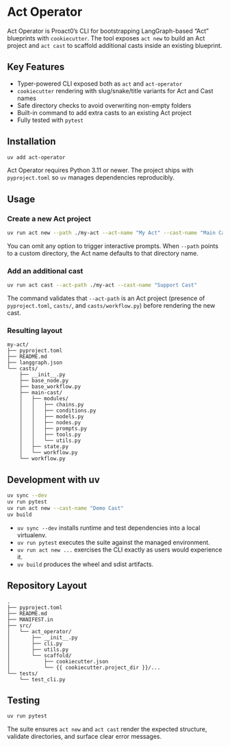 # Act Operator

Act Operator is Proact0’s CLI for bootstrapping LangGraph-based “Act” blueprints with `cookiecutter`. The tool exposes `act new` to build an Act project and `act cast` to scaffold additional casts inside an existing blueprint.

## Key Features

- Typer-powered CLI exposed both as `act` and `act-operator`
- `cookiecutter` rendering with slug/snake/title variants for Act and Cast names
- Safe directory checks to avoid overwriting non-empty folders
- Built-in command to add extra casts to an existing Act project
- Fully tested with `pytest`

## Installation

```bash
uv add act-operator
```

Act Operator requires Python 3.11 or newer. The project ships with `pyproject.toml` so `uv` manages dependencies reproducibly.

## Usage

### Create a new Act project

```bash
uv run act new --path ./my-act --act-name "My Act" --cast-name "Main Cast"
```

You can omit any option to trigger interactive prompts. When `--path` points to a custom directory, the Act name defaults to that directory name.

### Add an additional cast

```bash
uv run act cast --act-path ./my-act --cast-name "Support Cast"
```

The command validates that `--act-path` is an Act project (presence of `pyproject.toml`, `casts/`, and `casts/workflow.py`) before rendering the new cast.

### Resulting layout

```
my-act/
├── pyproject.toml
├── README.md
├── langgraph.json
└── casts/
    ├── __init__.py
    ├── base_node.py
    ├── base_workflow.py
    ├── main-cast/
    │   ├── modules/
    │   │   ├── chains.py
    │   │   ├── conditions.py
    │   │   ├── models.py
    │   │   ├── nodes.py
    │   │   ├── prompts.py
    │   │   ├── tools.py
    │   │   └── utils.py
    │   ├── state.py
    │   └── workflow.py
    └── workflow.py
```

## Development with uv

```bash
uv sync --dev
uv run pytest
uv run act new --cast-name "Demo Cast"
uv build
```

- `uv sync --dev` installs runtime and test dependencies into a local virtualenv.
- `uv run pytest` executes the suite against the managed environment.
- `uv run act new ...` exercises the CLI exactly as users would experience it.
- `uv build` produces the wheel and sdist artifacts.

## Repository Layout

```
.
├── pyproject.toml
├── README.md
├── MANIFEST.in
├── src/
│   └── act_operator/
│       ├── __init__.py
│       ├── cli.py
│       ├── utils.py
│       └── scaffold/
│           ├── cookiecutter.json
│           └── {{ cookiecutter.project_dir }}/...
└── tests/
    └── test_cli.py
```

## Testing

```bash
uv run pytest
```

The suite ensures `act new` and `act cast` render the expected structure, validate directories, and surface clear error messages.
